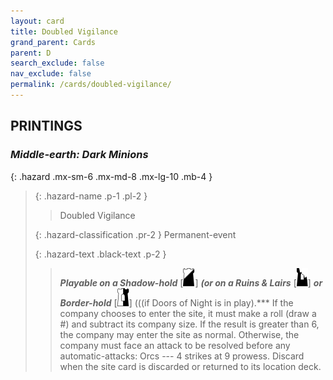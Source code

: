 ```yaml
---
layout: card
title: Doubled Vigilance
grand_parent: Cards
parent: D
search_exclude: false
nav_exclude: false
permalink: /cards/doubled-vigilance/
---
```


## PRINTINGS


### _Middle-earth: Dark Minions_

{: .hazard .mx-sm-6 .mx-md-8 .mx-lg-10 .mb-4 }
> {: .hazard-name .p-1 .pl-2 }
> > <div class="hazard-mp"></div>
> > <div class="card-name">Doubled Vigilance</div>
>
> {: .hazard-classification .pr-2 }
> Permanent-event
>
> {: .hazard-text .black-text .p-2 }
> > ***Playable on a Shadow-hold*** \[![](/assets/images/shadow-hold.svg)] ***(or on a Ruins & Lairs*** \[![](/assets/images/ruinlair.svg)] ***or Border-hold*** \[![](/assets/images/border-hold.svg)] (((if Doors of Night is in play).*** If the company chooses to enter the site, it must make a roll (draw a #) and subtract its company size. If the result is greater than 6, the company may enter the site as normal. Otherwise, the company must face an attack to be resolved before any automatic-attacks: Orcs --- 4 strikes at 9 prowess. Discard when  the site card is discarded or returned to its location deck. 
>

